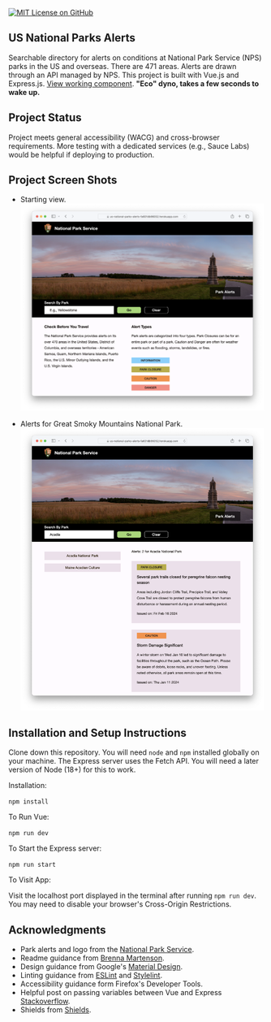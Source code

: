 [![MIT License on GitHub](https://img.shields.io/github/license/seankelliher/us-national-parks-alerts?style=flat-square)](/LICENSE.txt)
## US National Parks Alerts

Searchable directory for alerts on conditions at National Park Service (NPS) parks in the US and overseas. There are 471 areas. Alerts are drawn through an API managed by NPS. This project is built with Vue.js and Express.js. [View working component](https://us-national-parks-alerts-fa601db96052.herokuapp.com). **"Eco" dyno, takes a few seconds to wake up.** 

## Project Status

Project meets general accessibility (WACG) and cross-browser requirements. More testing with a dedicated services (e.g., Sauce Labs) would be helpful if deploying to production.

## Project Screen Shots

* Starting view.
![screen shot of project](/screenshots/us-national-parks-alerts-screenshot1.png?s=600)

* Alerts for Great Smoky Mountains National Park.
![screen shot of project](/screenshots/us-national-parks-alerts-screenshot2.png?s=600)

## Installation and Setup Instructions

Clone down this repository. You will need `node` and `npm` installed globally on your machine. The Express server uses the Fetch API. You will need a later version of Node (18+) for this to work.

Installation:

`npm install`  

To Run Vue:

`npm run dev`   

To Start the Express server:

`npm run start`  

To Visit App:

Visit the localhost port displayed in the terminal after running `npm run dev`. You may need to disable your browser's Cross-Origin Restrictions.

## Acknowledgments

* Park alerts and logo from the [National Park Service](https://www.nps.gov/index.htm).
* Readme guidance from [Brenna Martenson](https://gist.github.com/martensonbj/6bf2ec2ed55f5be723415ea73c4557c4).
* Design guidance from Google's [Material Design](https://material.io/design).
* Linting guidance from [ESLint](https://eslint.org) and [Stylelint](https://stylelint.io).
* Accessibility guidance form Firefox's Developer Tools.
* Helpful post on passing variables between Vue and Express [Stackoverflow](https://stackoverflow.com/questions/72233660/pass-variables-from-front-to-backend).
* Shields from [Shields](https://shields.io).
